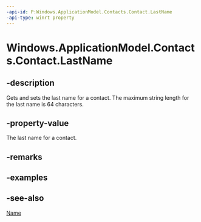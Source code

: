 ```yaml
---
-api-id: P:Windows.ApplicationModel.Contacts.Contact.LastName
-api-type: winrt property
---
```


<!-- Property syntax
public string LastName { get;  set; }
-->

# Windows.ApplicationModel.Contacts.Contact.LastName

## -description
Gets and sets the last name for a contact. The maximum string length for the last name is 64 characters.

## -property-value
The last name for a contact.

## -remarks

## -examples

## -see-also
[Name](contact_name.md)